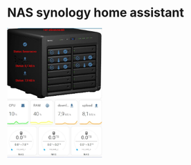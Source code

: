 # NAS synology home assistant

<img src="https://github.com/ananyevgv/lovelas-HA/blob/main/nas.jpg" height="300" alt="NAS">


